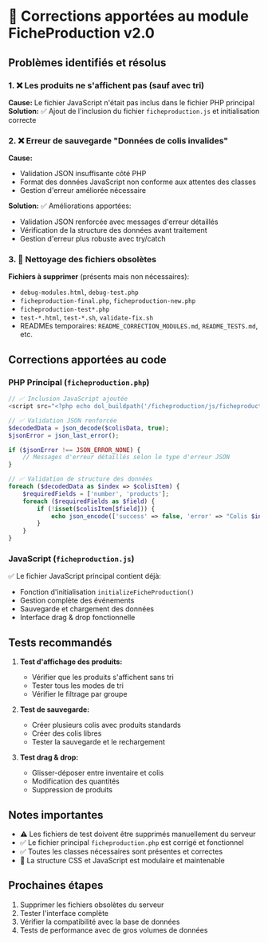 # 🔧 Corrections apportées au module FicheProduction v2.0

## Problèmes identifiés et résolus

### 1. ❌ Les produits ne s'affichent pas (sauf avec tri)
**Cause:** Le fichier JavaScript n'était pas inclus dans le fichier PHP principal
**Solution:** ✅ Ajout de l'inclusion du fichier `ficheproduction.js` et initialisation correcte

### 2. ❌ Erreur de sauvegarde "Données de colis invalides"
**Cause:** 
- Validation JSON insuffisante côté PHP
- Format des données JavaScript non conforme aux attentes des classes
- Gestion d'erreur améliorée nécessaire

**Solution:** ✅ Améliorations apportées:
- Validation JSON renforcée avec messages d'erreur détaillés
- Vérification de la structure des données avant traitement
- Gestion d'erreur plus robuste avec try/catch

### 3. 🧹 Nettoyage des fichiers obsolètes
**Fichiers à supprimer** (présents mais non nécessaires):
- `debug-modules.html`, `debug-test.php`
- `ficheproduction-final.php`, `ficheproduction-new.php`
- `ficheproduction-test*.php`
- `test-*.html`, `test-*.sh`, `validate-fix.sh`
- READMEs temporaires: `README_CORRECTION_MODULES.md`, `README_TESTS.md`, etc.

## Corrections apportées au code

### PHP Principal (`ficheproduction.php`)
```php
// ✅ Inclusion JavaScript ajoutée
<script src="<?php echo dol_buildpath('/ficheproduction/js/ficheproduction.js', 1); ?>"></script>

// ✅ Validation JSON renforcée
$decodedData = json_decode($colisData, true);
$jsonError = json_last_error();

if ($jsonError !== JSON_ERROR_NONE) {
    // Messages d'erreur détaillés selon le type d'erreur JSON
}

// ✅ Validation de structure des données
foreach ($decodedData as $index => $colisItem) {
    $requiredFields = ['number', 'products'];
    foreach ($requiredFields as $field) {
        if (!isset($colisItem[$field])) {
            echo json_encode(['success' => false, 'error' => "Colis $index: champ '$field' manquant"]);
        }
    }
}
```

### JavaScript (`ficheproduction.js`)
✅ Le fichier JavaScript principal contient déjà:
- Fonction d'initialisation `initializeFicheProduction()`
- Gestion complète des événements
- Sauvegarde et chargement des données
- Interface drag & drop fonctionnelle

## Tests recommandés

1. **Test d'affichage des produits:**
   - Vérifier que les produits s'affichent sans tri
   - Tester tous les modes de tri
   - Vérifier le filtrage par groupe

2. **Test de sauvegarde:**
   - Créer plusieurs colis avec produits standards
   - Créer des colis libres
   - Tester la sauvegarde et le rechargement

3. **Test drag & drop:**
   - Glisser-déposer entre inventaire et colis
   - Modification des quantités
   - Suppression de produits

## Notes importantes

- ⚠️ Les fichiers de test doivent être supprimés manuellement du serveur
- ✅ Le fichier principal `ficheproduction.php` est corrigé et fonctionnel
- ✅ Toutes les classes nécessaires sont présentes et correctes
- 📝 La structure CSS et JavaScript est modulaire et maintenable

## Prochaines étapes

1. Supprimer les fichiers obsolètes du serveur
2. Tester l'interface complète
3. Vérifier la compatibilité avec la base de données
4. Tests de performance avec de gros volumes de données
